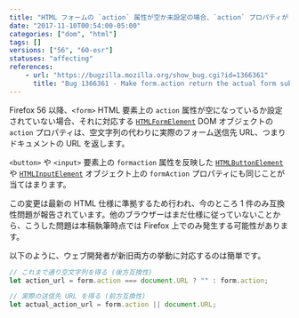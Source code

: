 ```yaml
---
title: "HTML フォームの `action` 属性が空か未設定の場合、`action` プロパティがドキュメント URL を返すようになりました"
date: "2017-11-10T00:54:00-05:00"
categories: ["dom", "html"]
tags: []
versions: ["56", "60-esr"]
statuses: "affecting"
references:
    - url: "https://bugzilla.mozilla.org/show_bug.cgi?id=1366361"
      title: "Bug 1366361 - Make form.action return the actual form submission URL"
---
```

Firefox 56 以降、`<form>` HTML 要素上の `action` 属性が空になっているか設定されていない場合、それに対応する [`HTMLFormElement`](https://developer.mozilla.org/docs/Web/API/HTMLFormElement) DOM オブジェクトの `action` プロパティは、空文字列の代わりに実際のフォーム送信先 URL、つまりドキュメントの URL を返します。

`<button>` や `<input>` 要素上の `formaction` 属性を反映した [`HTMLButtonElement`](https://developer.mozilla.org/docs/Web/API/HTMLButtonElement) や [`HTMLInputElement`](https://developer.mozilla.org/docs/Web/API/HTMLInputElement) オブジェクト上の `formAction` プロパティにも同じことが当てはまります。

この変更は最新の HTML 仕様に準拠するため行われ、今のところ 1 件のみ互換性問題が報告されています。他のブラウザーはまだ仕様に従っていないことから、こうした問題は本稿執筆時点では Firefox 上でのみ発生する可能性があります。

以下のように、ウェブ開発者が新旧両方の挙動に対応するのは簡単です。

```js
// これまで通り空文字列を得る (後方互換性)
let action_url = form.action === document.URL ? "" : form.action;

// 実際の送信先 URL を得る (前方互換性)
let actual_action_url = form.action || document.URL;
```
